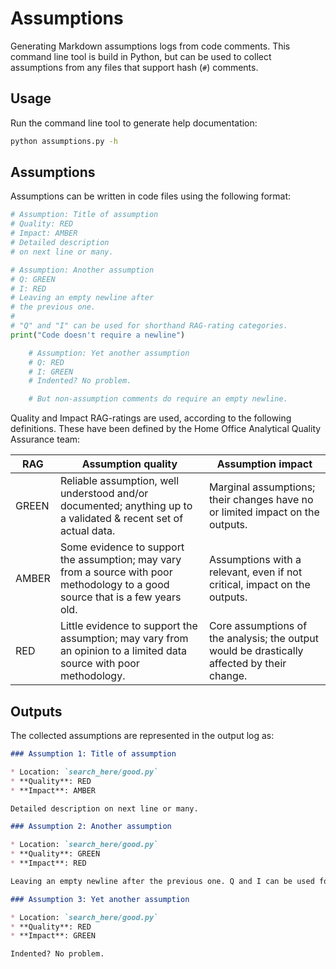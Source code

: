 # Assumptions

Generating Markdown assumptions logs from code comments. This command line tool is build in Python, but can be used to collect assumptions from any files that support hash (`#`) comments.

## Usage

Run the command line tool to generate help documentation:

```sh
python assumptions.py -h
```

## Assumptions

Assumptions can be written in code files using the following format:

```py
# Assumption: Title of assumption
# Quality: RED
# Impact: AMBER
# Detailed description
# on next line or many.

# Assumption: Another assumption
# Q: GREEN
# I: RED
# Leaving an empty newline after
# the previous one.
#
# "Q" and "I" can be used for shorthand RAG-rating categories.
print("Code doesn't require a newline")

    # Assumption: Yet another assumption
    # Q: RED
    # I: GREEN
    # Indented? No problem.

    # But non-assumption comments do require an empty newline.
```

Quality and Impact RAG-ratings are used, according to the following definitions. These have been defined by the Home Office Analytical Quality Assurance team:

| RAG   | Assumption quality                                                                                                              | Assumption impact                                                                           |
|-------|---------------------------------------------------------------------------------------------------------------------------------|---------------------------------------------------------------------------------------------|
| GREEN | Reliable assumption, well understood and/or documented; anything up to a validated & recent set of actual data.                 | Marginal assumptions; their changes have no or limited impact on the outputs.               |
| AMBER | Some evidence to support the assumption; may vary from a source with poor methodology to a good source that is a few years old. | Assumptions with a relevant, even if not critical, impact on the outputs.                   |
| RED   | Little evidence to support the assumption; may vary from an opinion to a limited data source with poor methodology.             | Core assumptions of the analysis; the output would be drastically affected by their change. |

## Outputs

The collected assumptions are represented in the output log as:

```md
### Assumption 1: Title of assumption

* Location: `search_here/good.py`
* **Quality**: RED
* **Impact**: AMBER

Detailed description on next line or many.

### Assumption 2: Another assumption

* Location: `search_here/good.py`
* **Quality**: GREEN
* **Impact**: RED

Leaving an empty newline after the previous one. Q and I can be used for shorthand RAG ratings.

### Assumption 3: Yet another assumption

* Location: `search_here/good.py`
* **Quality**: RED
* **Impact**: GREEN

Indented? No problem.
```
